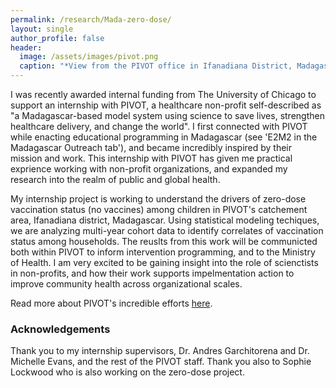 ```yaml
---
permalink: /research/Mada-zero-dose/
layout: single
author_profile: false
header:
  image: /assets/images/pivot.png
  caption: "*View from the PIVOT office in Ifanadiana District, Madagascar*"
---
```


I was recently awarded internal funding from The University of Chicago to support an internship with PIVOT, a healthcare non-profit self-described as "a Madagascar-based model system using science to save lives, strengthen healthcare delivery, and change the world". I first connected with PIVOT while enacting educational programming in Madagascar (see 'E2M2 in the Madagascar Outreach tab'), and became incredibly inspired by their mission and work. This internship with PIVOT has given me practical exprience working with non-profit organizations, and expanded my research into the realm of public and global health. 

My internship project is working to understand the drivers of zero-dose vaccination status (no vaccines) among children in PIVOT's catchement area, Ifanadiana district, Madagascar. Using statistical modeling techiques, we are analyzing multi-year cohort data to identify correlates of vaccination status among households. The reuslts from this work will be communicted both within PIVOT to inform intervention programming, and to the Ministry of Health. I am very excited to be gaining insight into the role of scienctists in non-profits, and how their work supports impelmentation action to improve community health across organizational scales.

Read more about PIVOT's incredible efforts [here](https://www.pivotworks.org/).


### Acknowledgements

Thank you to my internship supervisors, Dr. Andres Garchitorena and Dr. Michelle Evans, and the rest of the PIVOT staff. Thank you also to Sophie Lockwood who is also working on the zero-dose project. 